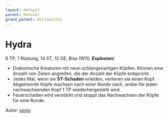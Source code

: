 ```yaml
---
layout: default
parent: Monster
grand_parent: Hilfsmittel
---
```


# Hydra
9 TP, 1 Rüstung, 14 ST, 12 GE, Biss (W10, ***Explosion***)
- Drakonische Kreaturen mit neun schlangenartigen Köpfen. Können eine Anzahl von Zielen angreifen, die der Anzahl der Köpfe entspricht.
- Jedes Mal, wenn sie **ST-Schaden** erleiden, verlieren sie einen Kopf. Abgetrennte Köpfe wachsen nach einer Runde nach, wobei für jeden nachwachsenden Kopf 1 TP wiederhergestellt wird.
- Feuerschaden wird verstärkt und stoppt das Nachwachsen der Köpfe für eine Runde.

*Autor: [xenio](https://xenioinabottle.blogspot.com)*
